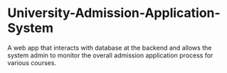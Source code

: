 # University-Admission-Application-System
A web app that interacts with database at the backend and allows the system admin to monitor the overall admission application process for various courses.  
